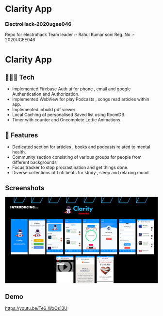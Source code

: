 
# Clarity App

### ElectroHack-2020ugee046
Repo for electrohack 
Team leader :- Rahul Kumar soni
Reg. No :- 2020UGEE046


#  	Clarity App 

## 👨🏽‍💻  Tech 

- Implemented Firebase Auth ui for phone , email and google Authentication and Authorization.
- Implemented WebView for play Podcasts , songs read articles within app.
- Implemented inbuild pdf viewer
- Local Caching of personalised Saved list using RoomDB.
- Timer with counter and Oncomplete Lottie Animations.

## 🚀 Features

- Dedicated section for articles , books and podcasts related to mental health.
- Community section consisting of various groups for people from different backgrounds
- Focus tracker to stop procrastination and get things done.
- Diverse collections of Lofi beats for study , sleep and relaxing mood

## Screenshots 
![lq1](https://raw.githubusercontent.com/RahulSoni0/ElectroHack-2020ugee046/main/assets/overview_clarity.png)

## Demo
https://youtu.be/Te6_WxOs13U





